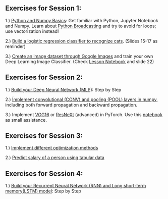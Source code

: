 ## Exercises for Session 1:

1.) [Python and Numpy Basics](https://github.com/Tholtus/DKFZ_Deep_Learning_Workshop/blob/master/coding_excercises/Python_Basics.ipynb):
  	  Get familiar with Python, Jupyter Notebook and Numpy. Learn about [Python Broadcasting](https://docs.scipy.org/doc/numpy/user/basics.broadcasting.html) and try to avoid for loops; use vectorization instead!

2.) [Build a logistic regression classifier to recognize cats](https://github.com/Tholtus/DKFZ_Deep_Learning_Workshop/blob/master/coding_excercises/Neural_Network_Training.ipynb). (Slides 15-17 as reminder)

3.) [Create an image dataset through Google Images](https://github.com/Tholtus/DKFZ_Deep_Learning_Workshop/blob/master/coding_excercises/download_own_dataset.ipynb) and train your own Deep Learning Image Classifier. 
(Check [Lesson Notebook](https://github.com/Tholtus/DKFZ_Deep_Learning_Workshop/blob/master/lesson_notebooks/1_pets.ipynb) and slide 22)

## Exercises for Session 2:
1.) [Build your Deep Neural Network (MLP)](https://github.com/Tholtus/DKFZ_Deep_Learning_Workshop/blob/master/coding_excercises/MultiLayerPerceptron.ipynb): Step by Step

2.) [Ímplement convolutional (CONV) and pooling (POOL) layers in numpy](https://github.com/Tholtus/DKFZ_Deep_Learning_Workshop/blob/master/coding_excercises/ConvolutionalNeuralNetwork.ipynb), including both forward propagation and backward propagation.

3.) Implement [VGG16](https://neurohive.io/en/popular-networks/vgg16/) or [ResNeXt](https://arxiv.org/pdf/1611.05431.pdf) (advanced) in PyTorch. Use this [notebook](https://github.com/Tholtus/DKFZ_Deep_Learning_Workshop/blob/master/coding_excercises/recreate_architectures.ipynb) as small assistance.

## Exercises for Session 3:
1.) [Implement different optimization methods](https://github.com/Tholtus/DKFZ_Deep_Learning_Workshop/blob/master/coding_excercises/Optimization.ipynb)

2.) [Predict salary of a person using tabular data](https://github.com/Tholtus/DKFZ_Deep_Learning_Workshop/blob/master/coding_excercises/tabular_data.ipynb)

## Exercises for Session 4:
1.) [Build your Recurrent Neural Network (RNN) and Long short-term memory(LSTM) model](https://github.com/Tholtus/DKFZ_Deep_Learning_Workshop/blob/master/coding_excercises/RNN_StepbyStep.ipynb): Step by Step
